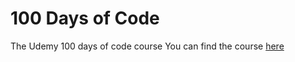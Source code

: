 # 100 Days of Code
 The Udemy 100 days of code course
You can find the course [here](https://www.udemy.com/course/100-days-of-code/)
